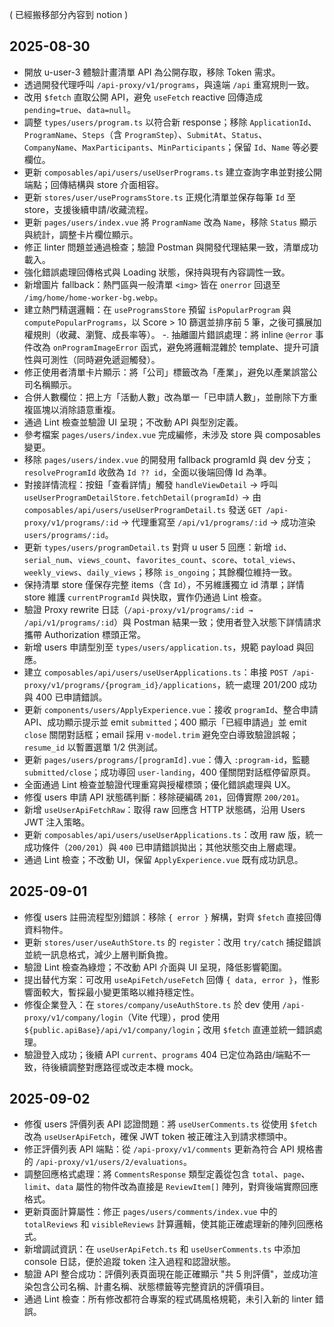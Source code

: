 ( 已經搬移部分內容到 notion )



## 2025-08-30
- 開放 u-user-3 體驗計畫清單 API 為公開存取，移除 Token 需求。
- 透過開發代理呼叫 `/api-proxy/v1/programs`，與遠端 `/api` 重寫規則一致。
- 改用 `$fetch` 直取公開 API，避免 `useFetch` reactive 回傳造成 `pending=true`、`data=null`。
- 調整 `types/users/program.ts` 以符合新 response；移除 `ApplicationId`、`ProgramName`、`Steps`（含 `ProgramStep`）、`SubmitAt`、`Status`、`CompanyName`、`MaxParticipants`、`MinParticipants`；保留 `Id`、`Name` 等必要欄位。
- 更新 `composables/api/users/useUserPrograms.ts` 建立查詢字串並對接公開端點；回傳結構與 store 介面相容。
- 更新 `stores/user/useProgramsStore.ts` 正規化清單並保存每筆 `Id` 至 store，支援後續申請/收藏流程。
- 更新 `pages/users/index.vue` 將 `ProgramName` 改為 `Name`，移除 `Status` 顯示與統計，調整卡片欄位顯示。
- 修正 linter 問題並通過檢查；驗證 Postman 與開發代理結果一致，清單成功載入。
- 強化錯誤處理回傳格式與 Loading 狀態，保持與現有內容調性一致。
- 新增圖片 fallback：熱門區與一般清單 `<img>` 皆在 `onerror` 回退至 `/img/home/home-worker-bg.webp`。
- 建立熱門精選邏輯：在 `useProgramsStore` 預留 `isPopularProgram` 與 `computePopularPrograms`，以 Score > 10 篩選並排序前 5 筆，之後可擴展加權規則（收藏、瀏覽、成長率等）。
-. 抽離圖片錯誤處理：將 inline `@error` 事件改為 `onProgramImageError` 函式，避免將邏輯混雜於 template、提升可讀性與可測性（同時避免遞迴觸發）。
 - 修正使用者清單卡片顯示：將「公司」標籤改為「產業」，避免以產業誤當公司名稱顯示。
 - 合併人數欄位：把上方「活動人數」改為單一「已申請人數」，並刪除下方重複區塊以消除語意重複。
 - 通過 Lint 檢查並驗證 UI 呈現；不改動 API 與型別定義。
 - 參考檔案 `pages/users/index.vue` 完成編修，未涉及 store 與 composables 變更。
 - 移除 `pages/users/index.vue` 的開發用 fallback programId 與 dev 分支；`resolveProgramId` 收斂為 `Id ?? id`，全面以後端回傳 Id 為準。
 - 對接詳情流程：按鈕「查看詳情」觸發 `handleViewDetail` → 呼叫 `useUserProgramDetailStore.fetchDetail(programId)` → 由 `composables/api/users/useUserProgramDetail.ts` 發送 `GET /api-proxy/v1/programs/:id` → 代理重寫至 `/api/v1/programs/:id` → 成功渲染 `users/programs/:id`。
 - 更新 `types/users/programDetail.ts` 對齊 u user 5 回應：新增 `id`、`serial_num`、`views_count`、`favorites_count`、`score`、`total_views`、`weekly_views`、`daily_views`；移除 `is_ongoing`；其餘欄位維持一致。
 - 保持清單 store 僅保存完整 items（含 `Id`），不另維護獨立 id 清單；詳情 store 維護 `currentProgramId` 與快取，實作仍通過 Lint 檢查。
 - 驗證 Proxy rewrite 日誌（`/api-proxy/v1/programs/:id → /api/v1/programs/:id`）與 Postman 結果一致；使用者登入狀態下詳情請求攜帶 Authorization 標頭正常。
 - 新增 users 申請型別至 `types/users/application.ts`，規範 payload 與回應。
 - 建立 `composables/api/users/useUserApplications.ts`：串接 `POST /api-proxy/v1/programs/{program_id}/applications`，統一處理 201/200 成功與 400 已申請錯誤。
 - 更新 `components/users/ApplyExperience.vue`：接收 `programId`、整合申請 API、成功顯示提示並 emit `submitted`；400 顯示「已經申請過」並 emit `close` 關閉對話框；email 採用 `v-model.trim` 避免空白導致驗證誤報；`resume_id` 以暫置選單 1/2 供測試。
 - 更新 `pages/users/programs/[programId].vue`：傳入 `:program-id`，監聽 `submitted/close`；成功導回 `user-landing`，400 僅關閉對話框停留原頁。
 - 全面通過 Lint 檢查並驗證代理重寫與授權標頭；優化錯誤處理與 UX。
 - 修復 users 申請 API 狀態碼判斷：移除硬編碼 `201`，回傳實際 `200/201`。
 - 新增 `useUserApiFetchRaw`：取得 raw 回應含 HTTP 狀態碼，沿用 Users JWT 注入策略。
 - 更新 `composables/api/users/useUserApplications.ts`：改用 raw 版，統一成功條件（`200/201`）與 `400` 已申請錯誤拋出；其他狀態交由上層處理。
 - 通過 Lint 檢查；不改動 UI，保留 `ApplyExperience.vue` 既有成功訊息。

## 2025-09-01
- 修復 users 註冊流程型別錯誤：移除 `{ error }` 解構，對齊 `$fetch` 直接回傳資料物件。
- 更新 `stores/user/useAuthStore.ts` 的 `register`：改用 `try/catch` 捕捉錯誤並統一訊息格式，減少上層判斷負擔。
- 驗證 Lint 檢查為綠燈；不改動 API 介面與 UI 呈現，降低影響範圍。
- 提出替代方案：可改用 `useApiFetch/useFetch` 回傳 `{ data, error }`，惟影響面較大，暫採最小變更策略以維持穩定性。
 - 修復企業登入：在 `stores/company/useAuthStore.ts` 於 dev 使用 `/api-proxy/v1/company/login`（Vite 代理），prod 使用 `${public.apiBase}/api/v1/company/login`；改用 `$fetch` 直連並統一錯誤處理。
 - 驗證登入成功；後續 API `current`、`programs` 404 已定位為路由/端點不一致，待後續調整對應路徑或改走本機 mock。

## 2025-09-02
- 修復 users 評價列表 API 認證問題：將 `useUserComments.ts` 從使用 `$fetch` 改為 `useUserApiFetch`，確保 JWT token 被正確注入到請求標頭中。
- 修正評價列表 API 端點：從 `/api-proxy/v1/comments` 更新為符合 API 規格書的 `/api-proxy/v1/users/2/evaluations`。
- 調整回應格式處理：將 `CommentsResponse` 類型定義從包含 `total`、`page`、`limit`、`data` 屬性的物件改為直接是 `ReviewItem[]` 陣列，對齊後端實際回應格式。
- 更新頁面計算屬性：修正 `pages/users/comments/index.vue` 中的 `totalReviews` 和 `visibleReviews` 計算邏輯，使其能正確處理新的陣列回應格式。
- 新增調試資訊：在 `useUserApiFetch.ts` 和 `useUserComments.ts` 中添加 console 日誌，便於追蹤 token 注入過程和認證狀態。
- 驗證 API 整合成功：評價列表頁面現在能正確顯示 "共 5 則評價"，並成功渲染包含公司名稱、計畫名稱、狀態標籤等完整資訊的評價項目。
- 通過 Lint 檢查：所有修改都符合專案的程式碼風格規範，未引入新的 linter 錯誤。